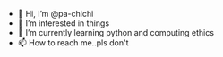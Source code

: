 - 👋 Hi, I’m @pa-chichi
- 👀 I’m interested in things
- 🌱 I’m currently learning python and computing ethics
- 📫 How to reach me..pls don't

<!---
pa-chichi/pa-chichi is a ✨ special ✨ repository because its `README.md` (this file) appears on your GitHub profile.
You can click the Preview link to take a look at your changes.
--->
